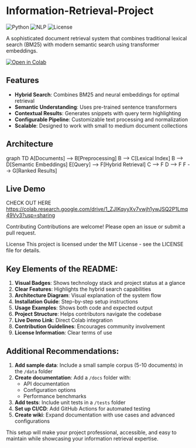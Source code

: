 # Information-Retrieval-Project

![Python](https://img.shields.io/badge/python-3670A0?style=for-the-badge&logo=python&logoColor=ffdd54)
![NLP](https://img.shields.io/badge/NLP-Information%20Retrieval-blue)
![License](https://img.shields.io/badge/License-MIT-green)

A sophisticated document retrieval system that combines traditional lexical search (BM25) with modern semantic search using transformer embeddings.

[![Open in Colab](https://colab.research.google.com/assets/colab-badge.svg)](https://colab.research.google.com/drive/1_ZJIKqyyXv7vwjh1ywJSQ2P1Lmq49Vv3?usp=sharing#scrollTo=qy-emehWN4ZQ)

## Features

- **Hybrid Search**: Combines BM25 and neural embeddings for optimal retrieval
- **Semantic Understanding**: Uses pre-trained sentence transformers
- **Contextual Results**: Generates snippets with query term highlighting
- **Configurable Pipeline**: Customizable text processing and normalization
- **Scalable**: Designed to work with small to medium document collections

## Architecture

graph TD
    A[Documents] --> B[Preprocessing]
    B --> C[Lexical Index]
    B --> D[Semantic Embeddings]
    E[Query] --> F[Hybrid Retrieval]
    C --> F
    D --> F
    F --> G[Ranked Results]


## Live Demo
CHECK OUT HERE
https://colab.research.google.com/drive/1_ZJIKqyyXv7vwjh1ywJSQ2P1Lmq49Vv3?usp=sharing

Contributing
Contributions are welcome! Please open an issue or submit a pull request.

License
This project is licensed under the MIT License - see the LICENSE file for details.


## Key Elements of the README:

1. **Visual Badges**: Shows technology stack and project status at a glance
2. **Clear Features**: Highlights the hybrid search capabilities
3. **Architecture Diagram**: Visual explanation of the system flow
4. **Installation Guide**: Step-by-step setup instructions
5. **Usage Examples**: Shows both code and expected output
6. **Project Structure**: Helps contributors navigate the codebase
7. **Live Demo Link**: Direct Colab integration
8. **Contribution Guidelines**: Encourages community involvement
9. **License Information**: Clear terms of use

## Additional Recommendations:

1. **Add sample data**: Include a small sample corpus (5-10 documents) in the `/data` folder
2. **Create documentation**: Add a `/docs` folder with:
   - API documentation
   - Configuration options
   - Performance benchmarks
3. **Add tests**: Include unit tests in a `/tests` folder
4. **Set up CI/CD**: Add GitHub Actions for automated testing
5. **Create wiki**: Expand documentation with use cases and advanced configurations

This setup will make your project professional, accessible, and easy to maintain while showcasing your information retrieval expertise.
